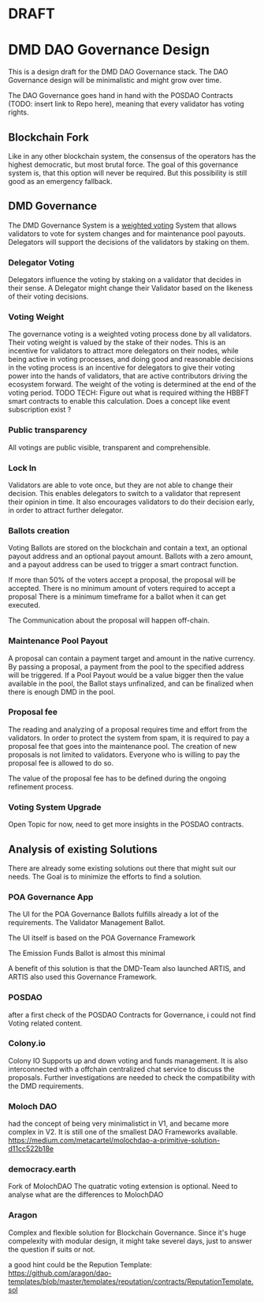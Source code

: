 
# DRAFT

# DMD DAO Governance Design

This is a design draft for the DMD DAO Governance stack.
The DAO Governance design will be minimalistic and might grow over time.

The DAO Governance goes hand in hand with the POSDAO Contracts (TODO: insert link to Repo here),
meaning that every validator has voting rights.

## Blockchain Fork
Like in any other blockchain system, 
the consensus of the operators has the highest democratic, but most brutal force.
The goal of this governance system is, that this option will never be required.
But this possibility is still good as an emergency fallback.

## DMD Governance
The DMD Governance System is a [weighted voting](https://en.wikipedia.org/wiki/Weighted_voting) System that 
allows validators to vote for system changes and for maintenance pool payouts.
Delegators will support the decisions of the validators by staking on them.

### Delegator Voting
Delegators influence the voting by staking on a validator that decides in their sense.
A Delegator might change their Validator based on the likeness of their voting decisions.

### Voting Weight
The governance voting is a weighted voting process done by all validators.
Their voting weight is valued by the stake of their nodes.
This is an incentive for validators to attract more delegators on their nodes,
while being active in voting processes, and doing good and reasonable decisions in the voting process
is an incentive for delegators to give their voting power into the hands of validators,
that are active contributors driving the ecosystem forward.
The weight of the voting is determined at the end of the voting period.
TODO TECH: Figure out what is required withing the HBBFT smart contracts to enable this calculation.
Does a concept like event subscription exist ?

### Public transparency
All votings are public visible, transparent and comprehensible.

### Lock In
Validators are able to vote once, but they are not able to change their decision.
This enables delegators to switch to a validator that represent their opinion in time.
It also encourages validators to do their decision early, in order to attract further delegator.

### Ballots creation
Voting Ballots are stored on the blockchain and contain a text,
an optional payout address and an optional payout amount.
Ballots with a zero amount, and a payout address can be used to trigger a smart contract function.

If more than 50% of the voters accept a proposal, 
the proposal will be accepted.
There is no minimum amount of voters required to accept a proposal
There is a minimum timeframe for a ballot when it can get executed.

The Communication about the proposal will happen off-chain.

### Maintenance Pool Payout

A proposal can contain a payment target and amount in the native currency.
By passing a proposal, a payment from the pool to the specified address will be triggered.
If a Pool Payout would be a value bigger then the value available in the pool,
the Ballot stays unfinalized, and can be finalized when there is enough DMD in the pool.

### Proposal fee
The reading and analyzing of a proposal requires time and effort
from the validators. In order to protect the system from spam,
it is required to pay a proposal fee that goes into the 
maintenance pool.
The creation of new proposals is not limited to validators.
Everyone who is willing to pay the proposal fee is allowed to do so.

The value of the proposal fee has to be defined during the ongoing refinement process.

### Voting System Upgrade

Open Topic for now,
need to get more insights in the POSDAO contracts.


## Analysis of existing Solutions

There are already some existing solutions out there that might suit our needs.
The Goal is to minimize the efforts to find a solution.


### POA Governance App

The UI for the POA Governance Ballots fulfills already a lot of the requirements.
The Validator Management Ballot.

The UI itself is based on the POA Governance Framework 

The Emission Funds Ballot is almost this minimal 

A benefit of this solution is that the DMD-Team also launched ARTIS,
and ARTIS also used this Governance Framework.


### POSDAO

after a first check of the POSDAO Contracts for Governance,
i could not find Voting related content.

### Colony.io

Colony IO Supports up and down voting and funds management.
It is also interconnected with a offchain centralized chat service to discuss the proposals.
Further investigations are needed to check the compatibility with the DMD requirements.


### Moloch DAO

had the concept of being very minimalistict in V1,
and became more complex in V2. 
It is still one of the smallest DAO Frameworks available.
https://medium.com/metacartel/molochdao-a-primitive-solution-d11cc522b18e


### democracy.earth

Fork of MolochDAO
The quatratic voting extension is optional.
Need to analyse what are the differences to MolochDAO

### Aragon

Complex and flexible solution for Blockchain Governance.
Since it's huge compelexity with modular design,
it might take severel days, just to answer the question if suits or not.

a good hint could be the Repution Template: 
https://github.com/aragon/dao-templates/blob/master/templates/reputation/contracts/ReputationTemplate.sol

